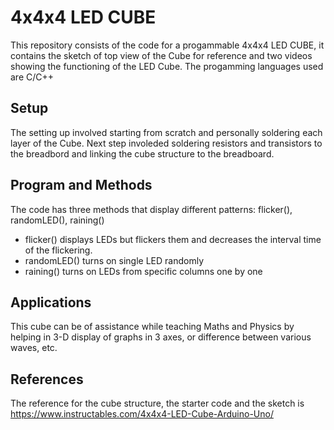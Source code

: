 # 4x4x4 LED CUBE


This repository consists of the code for a progammable 4x4x4 LED CUBE, it contains the sketch of top view of the Cube for reference and two videos showing the functioning of the LED Cube. The progamming languages used are C/C++ 


## Setup

The setting up involved starting from scratch and personally soldering each layer of the Cube. Next step involeded soldering resistors and transistors to the breadbord and linking the cube structure to the breadboard.


## Program and Methods

The code has three methods that display different patterns: flicker(), randomLED(), raining()

- flicker() displays LEDs but flickers them and decreases the interval time of the flickering.
- randomLED() turns on single LED randomly
- raining() turns on LEDs from specific columns one by one


## Applications

This cube can be of assistance while teaching Maths and Physics by helping in 3-D display of graphs in 3 axes, or difference between various waves, etc.


## References

The reference for the cube structure, the starter code and the sketch is https://www.instructables.com/4x4x4-LED-Cube-Arduino-Uno/

